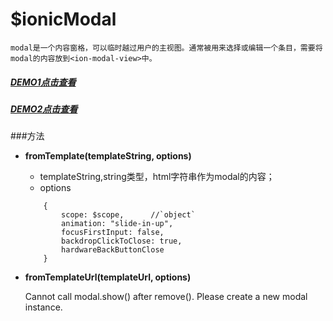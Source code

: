 # $ionicModal

    modal是一个内容窗格，可以临时越过用户的主视图。通常被用来选择或编辑一个条目，需要将modal的内容放到<ion-modal-view>中。
    
##### [DEMO1点击查看](http://xinhualufang-org.github.io/ionic/Components-Modal/demo1.html)

##### [DEMO2点击查看](http://xinhualufang-org.github.io/ionic/Components-Modal/demo2.html)

###方法

* **fromTemplate(templateString, options)**
    * templateString,string类型，html字符串作为modal的内容；
    * options
    ```
        {
            scope: $scope,      //`object`
            animation: "slide-in-up",
            focusFirstInput: false,
            backdropClickToClose: true,
            hardwareBackButtonClose
        }
    ```


* **fromTemplateUrl(templateUrl, options)**


    Cannot call modal.show() after remove(). Please create a new modal instance.
